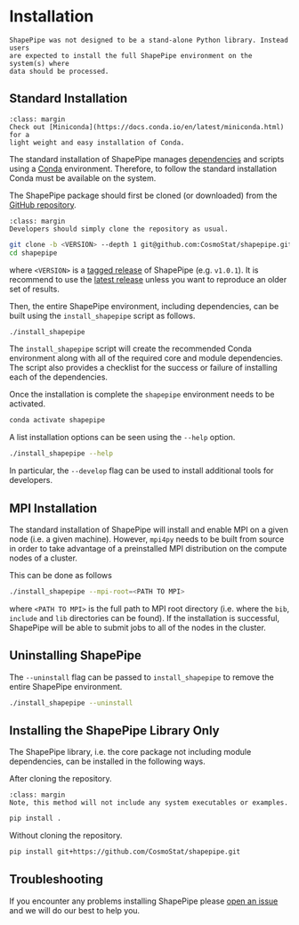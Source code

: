 # Installation

```{attention}
ShapePipe was not designed to be a stand-alone Python library. Instead users
are expected to install the full ShapePipe environment on the system(s) where
data should be processed.
```

## Standard Installation

```{tip}
:class: margin
Check out [Miniconda](https://docs.conda.io/en/latest/miniconda.html) for a
light weight and easy installation of Conda.
```

The standard installation of ShapePipe manages [dependencies](dependencies.md)
and scripts using a [Conda](https://docs.conda.io/en/latest/) environment.
Therefore, to follow the standard installation Conda must be available on the
system.

The ShapePipe package should first be cloned (or downloaded) from the
[GitHub repository](https://github.com/CosmoStat/shapepipe).

```{note}
:class: margin
Developers should simply clone the repository as usual.
```
```bash
git clone -b <VERSION> --depth 1 git@github.com:CosmoStat/shapepipe.git
cd shapepipe
```

where `<VERSION>` is a
[tagged release](https://github.com/CosmoStat/shapepipe/releases) of ShapePipe
(e.g. `v1.0.1`). It is recommend to use the
[latest release](https://github.com/CosmoStat/shapepipe/releases/latest)
unless you want to reproduce an older set of results.

Then, the entire ShapePipe environment, including dependencies, can be built
using the `install_shapepipe` script as follows.

```bash
./install_shapepipe
```

The `install_shapepipe` script will create the recommended Conda environment
along with all of the required core and module dependencies. The script also
provides a checklist for the success or failure of installing each of the
dependencies.

Once the installation is complete the `shapepipe` environment needs to be
activated.

```bash
conda activate shapepipe
```

A list installation options can be seen using the `--help` option.

```bash
./install_shapepipe --help
```

In particular, the `--develop` flag can be used to install additional tools
for developers.

## MPI Installation

The standard installation of ShapePipe will install and enable MPI on a given
node (i.e. a given machine). However, `mpi4py` needs to be built from source
in order to take advantage of a preinstalled MPI distribution on the compute
nodes of a cluster.

This can be done as follows

```bash
./install_shapepipe --mpi-root=<PATH TO MPI>
```

where `<PATH TO MPI>` is the full path to MPI root directory (i.e. where the
`bib`, `include` and `lib` directories can be found). If the installation is
successful, ShapePipe will be able to submit jobs to all of the nodes in the
cluster.

## Uninstalling ShapePipe

The `--uninstall` flag can be passed to `install_shapepipe` to remove the
entire ShapePipe environment.

```bash
./install_shapepipe --uninstall
```

## Installing the ShapePipe Library Only

The ShapePipe library, i.e. the core package not including module
dependencies, can be installed in the following ways.

After cloning the repository.

```{warning}
:class: margin
Note, this method will not include any system executables or examples.
```
```bash
pip install .
```

Without cloning the repository.

```bash
pip install git+https://github.com/CosmoStat/shapepipe.git
```

## Troubleshooting

If you encounter any problems installing ShapePipe please
[open an issue](https://github.com/CosmoStat/shapepipe/issues/new/choose) and
we will do our best to help you.
